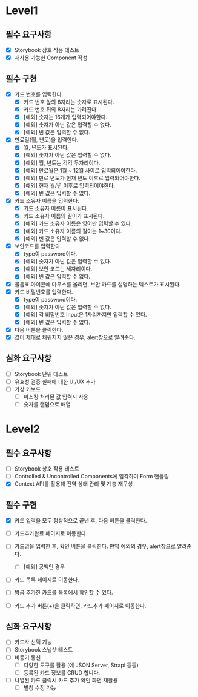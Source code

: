 # Level1

## 필수 요구사항

- [x] Storybook 상호 작용 테스트
- [x] 재사용 가능한 Component 작성

## 필수 구현

- [x] 카드 번호를 입력한다.
  - [x] 카드 번호 앞의 8자리는 숫자로 표시된다.
  - [x] 카드 번호 뒤의 8자리는 가려진다.
  - [x] [예외] 숫자는 16개가 입력되어야한다.
  - [x] [예외] 숫자가 아닌 값은 입력할 수 없다.
  - [x] [예외] 빈 값은 입력할 수 없다.
- [x] 만료일(월, 년도)을 입력한다.
  - [x] 월, 년도가 표시된다.
  - [x] [예외] 숫자가 아닌 값은 입력할 수 없다.
  - [x] [예외] 월, 년도는 각각 두자리이다.
  - [x] [예외] 만료월은 1월 ~ 12월 사이로 입력되어야한다.
  - [x] [예외] 만료 년도가 현재 년도 이후로 입력되어야한다.
  - [x] [예외] 현재 월/년 이후로 입력되어야한다.
  - [x] [예외] 빈 값은 입력할 수 없다.
- [x] 카드 소유자 이름을 입력한다.
  - [x] 카드 소유자 이름이 표시된다.
  - [x] 카드 소유자 이름의 길이가 표시된다.
  - [x] [예외] 카드 소유자 이름은 영어만 입력할 수 있다.
  - [x] [예외] 카드 소유자 이름의 길이는 1~30이다.
  - [x] [예외] 빈 값은 입력할 수 없다.
- [x] 보안코드를 입력한다.
  - [x] type이 password이다.
  - [x] [예외] 숫자가 아닌 값은 입력할 수 없다.
  - [x] [예외] 보안 코드는 세자리이다.
  - [x] [예외] 빈 값은 입력할 수 없다.
- [x] 물음표 아이콘에 마우스를 올리면, 보안 카드를 설명하는 텍스트가 표시된다.
- [x] 카드 비밀번호를 입력한다.
  - [x] type이 password이다.
  - [x] [예외] 숫자가 아닌 값은 입력할 수 없다.
  - [x] [예외] 각 비밀번호 input은 1자리까지만 입력할 수 있다.
  - [x] [예외] 빈 값은 입력할 수 없다.
- [x] 다음 버튼을 클릭한다.
- [x] 값이 제대로 채워지지 않은 경우, alert창으로 알려준다.

## 심화 요구사항

- [ ] Storybook 단위 테스트
- [ ] 유효성 검증 실패에 대한 UI/UX 추가
- [ ] 가상 키보드
  - [ ] 마스킹 처리된 값 입력시 사용
  - [ ] 숫자를 랜덤으로 배열

# Level2

## 필수 요구사항

- [ ] Storybook 상호 작용 테스트
- [ ] Controlled & Uncontrolled Components에 입각하여 Form 핸들링
- [x] Context API를 활용해 전역 상태 관리 및 계층 재구성

## 필수 구현

- [x] 카드 입력을 모두 정상적으로 끝낸 후, 다음 버튼을 클릭한다.
- [ ] 카드추가완료 페이지로 이동한다.
- [ ] 카드명을 입력한 후, 확인 버튼을 클릭한다. 만약 예외의 경우, alert창으로 알려준다.

  - [ ] [예외] 공백인 경우

- [ ] 카드 목록 페이지로 이동한다.
- [ ] 방금 추가한 카드를 목록에서 확인할 수 있다.
- [ ] 카드 추가 버튼(+)을 클릭하면, 카드추가 페이지로 이동한다.

## 심화 요구사항

- [ ] 카드사 선택 기능
- [ ] Storybook 스냅샷 테스트
- [ ] 비동기 통신
  - [ ] 다양한 도구를 활용 (예 JSON Server, Strapi 등등)
  - [ ] 등록된 카드 정보를 CRUD 합니다.
- [ ] 나열된 카드 클릭시 카드 추가 확인 화면 재활용
  - [ ] 별칭 수정 가능
